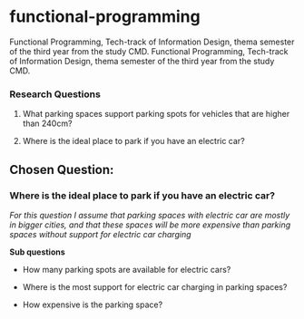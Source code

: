 # functional-programming

Functional Programming, Tech-track of Information Design, thema semester of the third year from the study CMD.
Functional Programming, Tech-track of Information Design, thema semester of the third year from the study CMD.


### Research Questions

1. What parking spaces support parking spots for vehicles that are higher than 240cm?

2. Where is the ideal place to park if you have an electric car?

## Chosen Question: 

### Where is the ideal place to park if you have an electric car?

*For this question I assume that parking spaces with electric car are mostly in bigger cities, and that these spaces will be more expensive than parking spaces without support for electric car charging*

**Sub questions**

* How many parking spots are available for electric cars?

* Where is the most support for electric car charging in parking spaces?

* How expensive is the parking space?